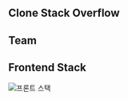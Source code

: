 ## Clone Stack Overflow

## Team

## Frontend Stack

![프론트 스택](https://user-images.githubusercontent.com/117655658/231129522-caa57bba-b866-4c9b-b97c-66ff7c4d8f9f.png)

